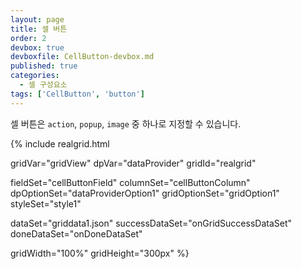 ```yaml
---
layout: page
title: 셀 버튼
order: 2
devbox: true
devboxfile: CellButton-devbox.md
published: true
categories:
  - 셀 구성요소
tags: ['CellButton', 'button']
---
```


셀 버튼은 `action`, `popup`, `image` 중 하나로 지정할 수 있습니다.

<script>
  var onGridSuccessDataSet = function(data, textStatus, jqXHR) {
    dataProvider.setRows(data);
  }
  var onDoneDataSet = function() {
    gridView.setDisplayOptions({rowHeight:30})

    var menu = [{
          label: "menu1 입니다."
      }, {
          label: "menu2 입니다."
      }, {
          label: "menu3 입니다."
      }];
      gridView.addPopupMenu("customerPopup", menu);

      gridView.onMenuItemClicked = function (grid, data) {
          alert(data.label);
      };

    gridView.onCellButtonClicked = function (grid, itemIndex, column) {
          alert("CellButton Clicked: itemIndex=" + itemIndex + ", fieldName=" + column.fieldName);
      };

      gridView.onImageButtonClicked = function (grid, itemIndex, column, buttonIndex, name) {
          alert("onImageButtonClicked: " + itemIndex + ", " + column.name+", " + buttonIndex + ", " + name);
      };
  }
</script>

{% include realgrid.html

  gridVar="gridView"
  dpVar="dataProvider"
  gridId="realgrid"

  fieldSet="cellButtonField"
  columnSet="cellButtonColumn"
  dpOptionSet="dataProviderOption1"
  gridOptionSet="gridOption1"
  styleSet="style1"

  dataSet="griddata1.json"
  successDataSet="onGridSuccessDataSet"
  doneDataSet="onDoneDataSet"

  gridWidth="100%"
  gridHeight="300px" %}

<!-- 비교해 보고 나중에 지우세요.
  include realgrid.html
  gridVar="gridView"
  dpVar="dataProvider"
  fieldSet="cellButtonField"
  columnSet="cellButtonColumn"
  dpOptionSet="dataProviderOption1"
  gridOptionSet="gridOption1"
  doneDataSet="onDoneDataSet"
  styleSet="style1"
  dataSet="griddata1"
  gridId="realgrid"
  gridWidth="100%"
  gridHeight="300px"
-->
